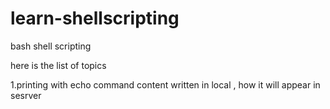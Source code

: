 # learn-shellscripting

bash shell scripting

here is the list of topics

1.printing with echo command
content written in local , how it will appear in sesrver